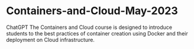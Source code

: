 # Containers-and-Cloud-May-2023
ChatGPT  The Containers and Cloud course is designed to introduce students to the best practices of container creation using Docker and their deployment on Cloud infrastructure. 
